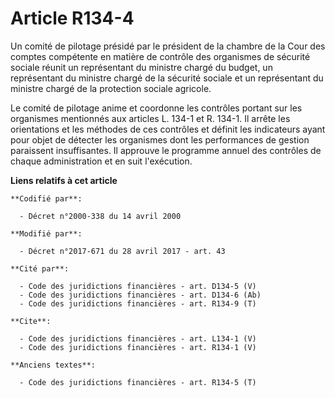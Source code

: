 # Article R134-4

Un comité de pilotage présidé par le président de la chambre de la Cour des comptes compétente en matière de contrôle des
organismes de sécurité sociale réunit un représentant du ministre chargé du budget, un représentant du ministre chargé de la
sécurité sociale et un représentant du ministre chargé de la protection sociale agricole. 

Le comité de pilotage anime et coordonne les contrôles portant sur les organismes mentionnés aux articles L. 134-1 et R.
134-1. Il arrête les orientations et les méthodes de ces contrôles et définit les indicateurs ayant pour objet de détecter
les organismes dont les performances de gestion paraissent insuffisantes. Il approuve le programme annuel des contrôles de
chaque administration et en suit l'exécution.

**Liens relatifs à cet article**

	**Codifié par**:

	  - Décret n°2000-338 du 14 avril 2000

	**Modifié par**:

	  - Décret n°2017-671 du 28 avril 2017 - art. 43

	**Cité par**:

	  - Code des juridictions financières - art. D134-5 (V)
	  - Code des juridictions financières - art. D134-6 (Ab)
	  - Code des juridictions financières - art. R134-9 (T)

	**Cite**:

	  - Code des juridictions financières - art. L134-1 (V)
	  - Code des juridictions financières - art. R134-1 (V)

	**Anciens textes**:

	  - Code des juridictions financières - art. R134-5 (T)
